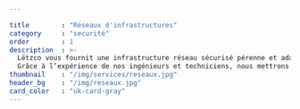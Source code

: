 ```yaml
---

title        : "Réseaux d'infrastructures"
category     : "securité"
order        : 1
description  : >-
  Lëtzco vous fournit une infrastructure réseau sécurisé pérenne et adaptée à votre corps de métier.
  Grâce à l’expérience de nos ingénieurs et techniciens, nous mettrons en œuvre une large gamme de solution compatible avec vos attentes.
thumbnail    : "/img/services/reseaux.jpg"
header_bg    : "/img/reseaux.jpg"
card_color   : "uk-card-gray"
---
```

